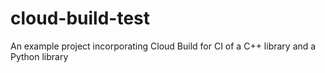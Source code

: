 # cloud-build-test
An example project incorporating Cloud Build for CI of a C++ library and a Python library
